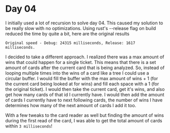 # Day 04

I initially used a lot of recursion to solve day 04. This caused my solution to be really slow with no optimizations.
Using rust's --release flag on build reduced the time by quite a bit, here are the original results

`Original speed - Debug: 24315 milliseconds, Release: 1617 milliseconds.`

I decided to take a different approach. I realized there was a max amount of wins that could happen for a single ticket. This means that there is a set amount of cards after the current card that is being analyzed. So, instead of looping multiple times into the wins of a card like a tree I could use a circular buffer. I would fill the buffer with the max amount of wins + 1 (for the current card being looked at for wins) and fill each space with a 1 (for the original ticket). I would then take the current card, get it's wins, and also get how many cards of that id I currently have. I would then add the amount of cards I currently have to next following cards, the number of wins I have determines how many of the next amount of cards I add it too. 

With a few tweaks to the card reader as well but finding the amount of wins during the first read of the card, I was able to get the total amount of cards within `3 milliseconds`!
